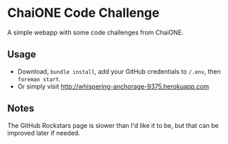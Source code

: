 # ChaiONE Code Challenge

A simple webapp with some code challenges from ChaiONE.

## Usage

- Download, `bundle install`, add your GitHub credentials to `/.env`, then `foreman start`.
- Or simply visit http://whispering-anchorage-9375.herokuapp.com

## Notes

The GitHub Rockstars page is slower than I'd like it to be, but that can be improved later if needed.
